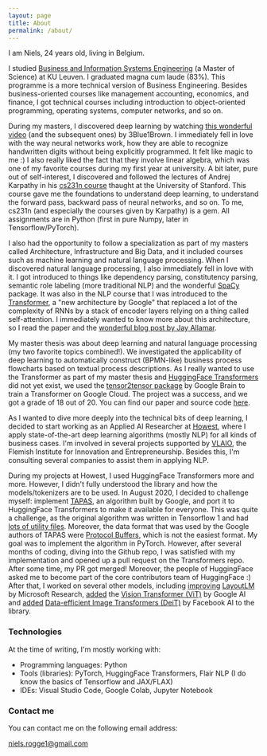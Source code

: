```yaml
---
layout: page
title: About
permalink: /about/
--- 
```


I am Niels, 24 years old, living in Belgium.

I studied [Business and Information Systems Engineering](https://feb.kuleuven.be/eng/prospective-students/master-of-business-and-information-systems-engineering) (a Master of Science) at KU Leuven. I graduated magna cum laude (83%). This programme is a more technical version of Business Engineering. Besides business-oriented courses like management accounting, economics, and finance, I got technical courses including introduction to object-oriented programming, operating systems, computer networks, and so on. 

During my masters, I discovered deep learning by watching [this wonderful video](https://www.youtube.com/watch?v=aircAruvnKk&t=294s&ab_channel=3Blue1Brown) (and the subsequent ones) by 3Blue1Brown. I immediately fell in love with the way neural networks work, how they are able to recognize handwritten digits without being explicitly programmed. It felt like magic to me :) I also really liked the fact that they involve linear algebra, which was one of my favorite courses during my first year at university. A bit later, pure out of self-interest, I discovered and followed the lectures of Andrej Karpathy in his [cs231n course](http://cs231n.stanford.edu/) thaught at the University of Stanford. This course gave me the foundations to understand deep learning, to understand the forward pass, backward pass of neural networks, and so on. To me, cs231n (and especially the courses given by Karpathy) is a gem. All assignments are in Python (first in pure Numpy, later in Tensorflow/PyTorch). 

I also had the opportunity to follow a specialization as part of my masters called Architecture, Infrastructure and Big Data, and it included courses such as machine learning and natural language processing. When I discovered natural language processing, I also immediately fell in love with it. I got introduced to things like dependency parsing, constitutency parsing, semantic role labeling (more traditional NLP) and the wonderful [SpaCy](https://spacy.io/) package. It was also in the NLP course that I was introduced to the [Transformer](https://arxiv.org/abs/1706.03762), a "new architecture by Google" that replaced a lot of the complexity of RNNs by a stack of encoder layers relying on a thing called self-attention. I immediately wanted to know more about this architecture, so I read the paper and the [wonderful blog post by Jay Allamar](http://jalammar.github.io/illustrated-transformer/).  

My master thesis was about deep learning and natural language processing (my two favorite topics combined!). We investigated the applicability of deep learning to automatically construct (BPMN-like) business process flowcharts based on textual process descriptions. As I really wanted to use the Transformer as part of my master thesis and [HuggingFace Transformers](https://github.com/huggingface/transformers) did not yet exist, we used the [tensor2tensor package](https://github.com/tensorflow/tensor2tensor) by Google Brain to train a Transformer on Google Cloud. The project was a success, and we got a grade of 18 out of 20. You can find our paper and source code [here](https://github.com/NielsRogge/Description2Process). 

As I wanted to dive more deeply into the technical bits of deep learning, I decided to start working as an Applied AI Researcher at [Howest](https://www.howest.be/en), where I apply state-of-the-art deep learning algorithms (mostly NLP) for all kinds of business cases. I'm involved in several projects supported by [VLAIO](https://vlaio.be/nl), the Flemish Institute for Innovation and Entrepreneurship. Besides this, I'm consulting several companies to assist them in applying NLP. 

During my projects at Howest, I used HuggingFace Transformers more and more. However, I didn't fully understood the library and how the models/tokenizers are to be used. In August 2020, I decided to challenge myself: implement [TAPAS](https://arxiv.org/abs/2004.02349), an algorithm built by Google, and port it to HuggingFace Transformers to make it available for everyone. This was quite a challenge, as the original algorithm was written in Tensorflow 1 and had [lots of utility files](https://github.com/google-research/tapas). Moreover, the data format that was used by the Google authors of TAPAS were [Protocol Buffers](https://developers.google.com/protocol-buffers), which is not the easiest format. My goal was to implement the algorithm in PyTorch. However, after several months of coding, diving into the Github repo, I was satisfied with my implementation and opened up a pull request on the Transformers repo. After some time, my PR got merged! Moreover, the people of HuggingFace asked me to become part of the core contributors team of HuggingFace :) After that, I worked on several other models, including [improving](https://github.com/huggingface/transformers/pull/9476) [LayoutLM](https://arxiv.org/abs/1912.13318) by Microsoft Research, [added](https://github.com/huggingface/transformers/pull/10950) the [Vision Transformer (ViT)](https://arxiv.org/abs/2010.11929) by Google AI and [added](https://github.com/huggingface/transformers/pull/11056) [Data-efficient Image Transformers (DeiT)](https://arxiv.org/abs/2012.12877) by Facebook AI to the library. 

### Technologies
At the time of writing, I'm mostly working with:
- Programming languages: Python
- Tools (libraries): PyTorch, HuggingFace Transformers, Flair NLP (I do know the basics of Tensorflow and JAX/FLAX)
- IDEs: Visual Studio Code, Google Colab, Jupyter Notebook

### Contact me

You can contact me on the following email address:

[niels.rogge1@gmail.com](mailto:niels.rogge1@gmail.com)
